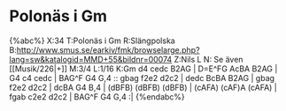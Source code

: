 # Polonäs i Gm

{%abc%}
X:34
T:Polonäs i Gm
R:Slängpolska
B:http://www.smus.se/earkiv/fmk/browselarge.php?lang=sw&katalogid=MMD+55&bildnr=00074
Z:Nils L
N: Se även [[Musik/226|+]]
M:3/4
L:1/16
K:Gm
d4 cedc B2AG | D=E^FG AcBA B2AG | G4 c4 cedc | BAG^F G4 G,4 ::
gbag f2e2 d2c2 | dedc BcBA B2AG | gbag f2e2 d2c2 | dcBA G4 B,4 |
(dBFB) (dBFB) (dBFB) | (cAFA) (cAF)A (cAFA) | fgab c2e2 d2c2 | BAG^F G4 G,4 :|
{%endabc%}

